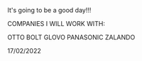 It's going to be a good day!!!

COMPANIES I WILL WORK WITH:

OTTO 
BOLT
GLOVO
PANASONIC
ZALANDO 


17/02/2022

